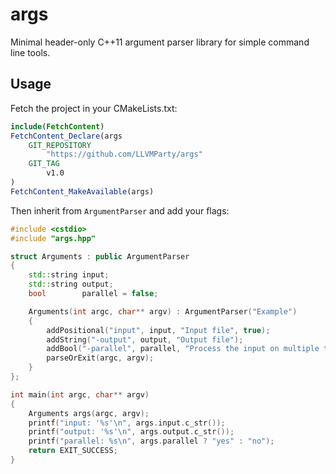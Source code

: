 # args

Minimal header-only C++11 argument parser library for simple command line tools.

## Usage

Fetch the project in your CMakeLists.txt:

```cmake
include(FetchContent)
FetchContent_Declare(args
    GIT_REPOSITORY
        "https://github.com/LLVMParty/args"
    GIT_TAG
        v1.0
)
FetchContent_MakeAvailable(args)
```

Then inherit from `ArgumentParser` and add your flags:

```cpp
#include <cstdio>
#include "args.hpp"

struct Arguments : public ArgumentParser
{
    std::string input;
    std::string output;
    bool        parallel = false;

    Arguments(int argc, char** argv) : ArgumentParser("Example")
    {
        addPositional("input", input, "Input file", true);
        addString("-output", output, "Output file");
        addBool("-parallel", parallel, "Process the input on multiple threads");
        parseOrExit(argc, argv);
    }
};

int main(int argc, char** argv)
{
    Arguments args(argc, argv);
    printf("input: '%s'\n", args.input.c_str());
    printf("output: '%s'\n", args.output.c_str());
    printf("parallel: %s\n", args.parallel ? "yes" : "no");
    return EXIT_SUCCESS;
}
```
